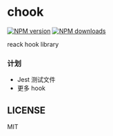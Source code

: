# chook

[![NPM version](https://img.shields.io/npm/v/chook.svg?style=flat)](https://npmjs.org/package/chook)
[![NPM downloads](http://img.shields.io/npm/dm/chook.svg?style=flat)](https://npmjs.org/package/chook)

reack hook library

### 计划

- Jest 测试文件
- 更多 hook 

## LICENSE
MIT

<!-- npm publish --access=public -->
